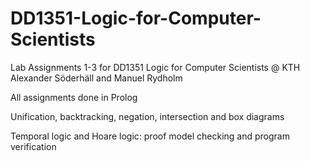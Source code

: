 # DD1351-Logic-for-Computer-Scientists
Lab Assignments 1-3 for DD1351 Logic for Computer Scientists @ KTH
Alexander Söderhäll and Manuel Rydholm

All assignments done in Prolog

Unification, backtracking, negation, intersection and box diagrams

Temporal logic and Hoare logic: proof model checking and program verification
